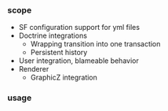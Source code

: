 ### scope
- SF configuration support for yml files
- Doctrine integrations
  - Wrapping transition into one transaction
  - Persistent history
- User integration, blameable behavior
- Renderer
  - GraphicZ integration

### usage
